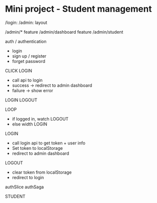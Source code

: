 # Mini project - Student management

/login: 
/admin: layout

/admin/*
feature /admin/dashboard
feature /admin/student

auth / authentication

- login
- sign up / register
- forget password


CLICK LOGIN
- call api to login
- success -> redirect to admin dashboard
- failure -> show error


LOGIN
LOGOUT

LOOP
- if logged in, watch LOGOUT
- else width LOGIN

LOGIN
- call login api to get token + user info
- Set token to localStorage
- redirect to admin dashboard

LOGOUT
- clear token from localStorage
- redirect to login


authSlice
authSaga


STUDENT

